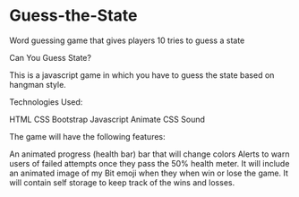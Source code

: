 # Guess-the-State
Word guessing game that gives players 10 tries to guess a state

Can You Guess State?

This is a javascript game in which you have to guess the state based on hangman style.

Technologies Used:

HTML
CSS
Bootstrap 
Javascript
Animate CSS
Sound

The game will have the following features:

An animated progress (health bar) bar that will change colors
Alerts to warn users of failed attempts once they pass the 50% health meter. 
It will include an animated image of my Bit emoji when they when win or lose the game. 
It will contain self storage to keep track of the wins and losses. 
